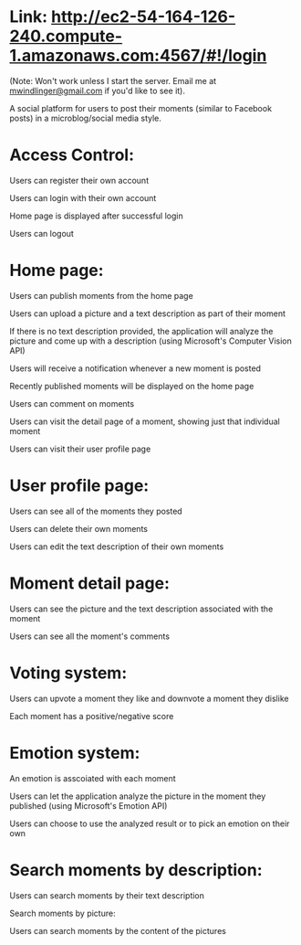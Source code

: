 # Link: http://ec2-54-164-126-240.compute-1.amazonaws.com:4567/#!/login
(Note:  Won't work unless I start the server. Email me at mwindlinger@gmail.com if you'd like to see it). 

A social platform for users to post their moments (similar to Facebook posts) in a microblog/social media style.

# Access Control:

  Users can register their own account
  
  Users can login with their own account
  
  Home page is displayed after successful login
  
  Users can logout
  
# Home page:

  Users can publish moments from the home page
  
  Users can upload a picture and a text description as part of their moment
  
  If there is no text description provided, the application will analyze the picture and come up with a description (using Microsoft's        Computer Vision API)
  
  Users will receive a notification whenever a new moment is posted
  
  Recently published moments will be displayed on the home page
  
  Users can comment on moments
  
  Users can visit the detail page of a moment, showing just that individual moment
  
  Users can visit their user profile page
  
# User profile page:

  Users can see all of the moments they posted
  
  Users can delete their own moments
  
  Users can edit the text description of their own moments

# Moment detail page:

  Users can see the picture and the text description associated with the moment
  
  Users can see all the moment's comments

# Voting system:
  
  Users can upvote a moment they like and downvote a moment they dislike
  
  Each moment has a positive/negative score
  
# Emotion system:

  An emotion is asscoiated with each moment
  
  Users can let the application analyze the picture in the moment they published (using Microsoft's Emotion API)
  
  Users can choose to use the analyzed result or to pick an emotion on their own
  
# Search moments by description:

  Users can search moments by their text description
  
  Search moments by picture:
  
  Users can search moments by the content of the pictures
